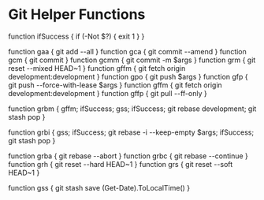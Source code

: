 # Git Helper Functions

function ifSuccess { if (-Not $?) { exit 1 } }

function gaa { git add --all }
function gca { git commit --amend }
function gcm { git commit }
function gcmm { git commit -m $args }
function grm { git reset --mixed HEAD~1 }
function gffm { git fetch origin development:development }
function gpo { git push $args }
function gfp { git push --force-with-lease $args }
function gffm { git fetch origin development:development }
function gffp { git pull --ff-only }

function grbm { 
    gffm; ifSuccess;
    gss; ifSuccess;
    git rebase development;
    git stash pop 
}

function grbi { 
    gss; ifSuccess;
    git rebase -i --keep-empty $args; ifSuccess;
    git stash pop 
}

function grba { git rebase --abort }
function grbc { git rebase --continue }
function grh { git reset --hard HEAD~1 }
function grs { git reset --soft HEAD~1 }

function gss { git stash save (Get-Date).ToLocalTime() }
